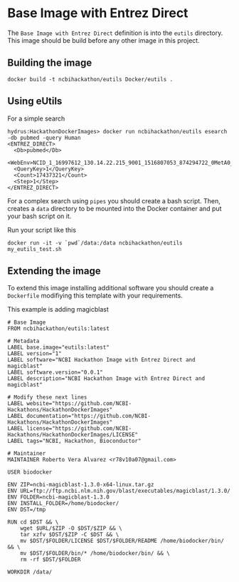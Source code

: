 # Base Image with Entrez Direct

The `Base Image with Entrez Direct` definition is into the `eutils` directory. This image should be build before any other image in this project.

## Building the image

```
docker build -t ncbihackathon/eutils Docker/eutils .
```

## Using eUtils

For a simple search

```
hydrus:HackathonDockerImages> docker run ncbihackathon/eutils esearch -db pubmed -query Human
<ENTREZ_DIRECT>
  <Db>pubmed</Db>
  <WebEnv>NCID_1_16997612_130.14.22.215_9001_1516807053_874294722_0MetA0_S_MegaStore_F_1</WebEnv>
  <QueryKey>1</QueryKey>
  <Count>17437321</Count>
  <Step>1</Step>
</ENTREZ_DIRECT>
```

For a complex search using `pipes` you should create a bash script. Then, creates a `data` directory to be mounted into the Docker container and put your bash script on it.

Run your script like this

```
docker run -it -v `pwd`/data:/data ncbihackathon/eutils my_eutils_test.sh
```

## Extending the image

To extend this image installing additional software you should create a `Dockerfile` modifiying this template with your requirements.

This example is adding magicblast


```
# Base Image
FROM ncbihackathon/eutils:latest

# Metadata
LABEL base.image="eutils:latest"
LABEL version="1"
LABEL software="NCBI Hackathon Image with Entrez Direct and magicblast"
LABEL software.version="0.0.1"
LABEL description="NCBI Hackathon Image with Entrez Direct and magicblast"

# Modify these next lines
LABEL website="https://github.com/NCBI-Hackathons/HackathonDockerImages"
LABEL documentation="https://github.com/NCBI-Hackathons/HackathonDockerImages"
LABEL license="https://github.com/NCBI-Hackathons/HackathonDockerImages/LICENSE"
LABEL tags="NCBI, Hackathon, Bioconductor"

# Maintainer
MAINTAINER Roberto Vera Alvarez <r78v10a07@gmail.com>

USER biodocker

ENV ZIP=ncbi-magicblast-1.3.0-x64-linux.tar.gz
ENV URL=ftp://ftp.ncbi.nlm.nih.gov/blast/executables/magicblast/1.3.0/
ENV FOLDER=ncbi-magicblast-1.3.0
ENV INSTALL_FOLDER=/home/biodocker/
ENV DST=/tmp

RUN cd $DST && \
	wget $URL/$ZIP -O $DST/$ZIP && \
	tar xzfv $DST/$ZIP -C $DST && \
	mv $DST/$FOLDER/LICENSE $DST/$FOLDER/README /home/biodocker/bin/ && \
	mv $DST/$FOLDER/bin/* /home/biodocker/bin/ && \
	rm -rf $DST/$FOLDER

WORKDIR /data/
```
